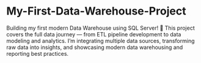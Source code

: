 # My-First-Data-Warehouse-Project
Building my first modern Data Warehouse using SQL Server! 🚀 This project covers the full data journey — from ETL pipeline development to data modeling and analytics. I’m integrating multiple data sources, transforming raw data into insights, and showcasing modern data warehousing and reporting best practices.
